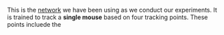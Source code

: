 This is the [network]() we have been using as we conduct our experiments. It is trained to track a <strong>single mouse</strong> based on four tracking points. These points incluede the 
